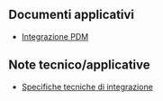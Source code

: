 ## Documenti applicativi
- [Integrazione PDM](Sorgenti/MB/DOC/BRIPDM_001)
## Note tecnico/applicative
- [Specifiche tecniche di integrazione](Sorgenti/MB/DOC/BRIPDM_N1)
